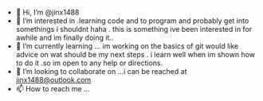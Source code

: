 - 👋 Hi, I’m @jinx1488
- 👀 I’m interested in .learning code and to program and probably get into somethings i shouldnt haha . this is something ive been interested in for awhile and im finally doing it..
- 🌱 I’m currently learning ... im working on the basics of git would like advice on wat should be my next steps . i learn well when im shown how to do it .so im open to any help or directions.
- 💞️ I’m looking to collaborate on ...i can be reached at jinx1488@outlook.com
- 📫 How to reach me ...

<!---
jinx1488/jinx1488 is a ✨ special ✨ repository because its `README.md` (this file) appears on your GitHub profile.
You can click the Preview link to take a look at your changes.
--->
